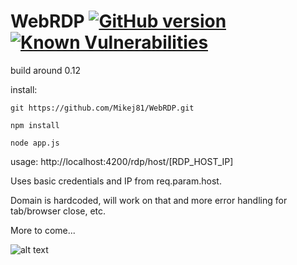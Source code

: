 # WebRDP [![GitHub version](https://badge.fury.io/gh/Mikej81%2FWebRDP.svg)](https://badge.fury.io/gh/Mikej81%2FWebRDP) [![Known Vulnerabilities](https://snyk.io/test/github/snyk/goof/badge.svg)](https://github.com/Mikej81/WebRDP)

build around 0.12

install:  

`git https://github.com/Mikej81/WebRDP.git`

`npm install`

`node app.js`

usage:  http://localhost:4200/rdp/host/[RDP_HOST_IP]

Uses basic credentials and IP from req.param.host.

Domain is hardcoded, will work on that and more error handling for tab/browser close, etc.

More to come...

![alt text](https://i.imgur.com/ZD0XBkG.png "Screenshot")
